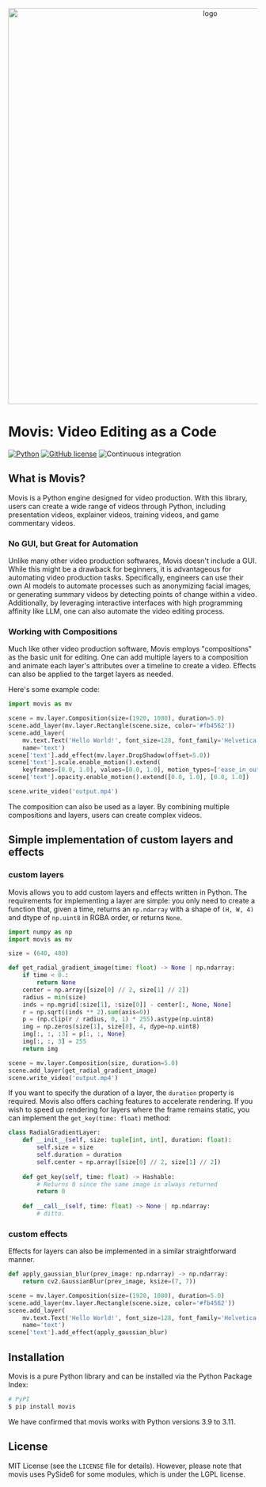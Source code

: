 <div align="center">
<img src="https://github.com/rezoo/movis/blob/main/images/movis_logo.png?raw=true" width="800" alt="logo"></img>
</div>

# Movis: Video Editing as a Code

[![Python](https://img.shields.io/badge/python-3.9%20%7C%203.10%20%7C%203.11-blue)](https://www.python.org)
[![GitHub license](https://img.shields.io/badge/license-MIT-blue.svg)](https://github.com/rezoo/movis)
![Continuous integration](https://github.com/rezoo/movis/actions/workflows/python-package.yml/badge.svg)

## What is Movis?

Movis is a Python engine designed for video production. With this library, users can create a wide range of videos through Python, including presentation videos, explainer videos, training videos, and game commentary videos.

### No GUI, but Great for Automation

Unlike many other video production softwares, Movis doesn't include a GUI. While this might be a drawback for beginners, it is advantageous for automating video production tasks. Specifically, engineers can use their own AI models to automate processes such as anonymizing facial images, or generating summary videos by detecting points of change within a video. Additionally, by leveraging interactive interfaces with high programming affinity like LLM, one can also automate the video editing process.

### Working with Compositions

Much like other video production software, Movis employs "compositions" as the basic unit for editing. One can add multiple layers to a composition and animate each layer's attributes over a timeline to create a video. Effects can also be applied to the target layers as needed.

Here's some example code:

```python
import movis as mv

scene = mv.layer.Composition(size=(1920, 1080), duration=5.0)
scene.add_layer(mv.layer.Rectangle(scene.size, color='#fb4562'))
scene.add_layer(
    mv.text.Text('Hello World!', font_size=128, font_family='Helvetica', color='#ffffff'),
    name='text')
scene['text'].add_effect(mv.layer.DropShadow(offset=5.0))
scene['text'].scale.enable_motion().extend(
    keyframes=[0.0, 1.0], values=[0.0, 1.0], motion_types=['ease_in_out'])
scene['text'].opacity.enable_motion().extend([0.0, 1.0], [0.0, 1.0])

scene.write_video('output.mp4')
```

The composition can also be used as a layer. By combining multiple compositions and layers, users can create complex videos.

## Simple implementation of custom layers and effects

### custom layers

Movis allows you to add custom layers and effects written in Python. The requirements for implementing a layer are simple: you only need to create a function that, given a time, returns an `np.ndarray` with a shape of `(H, W, 4)` and dtype of `np.uint8` in RGBA order, or returns `None`.

```python
import numpy as np
import movis as mv

size = (640, 480)

def get_radial_gradient_image(time: float) -> None | np.ndarray:
    if time < 0.:
        return None
    center = np.array([size[0] // 2, size[1] // 2])
    radius = min(size)
    inds = np.mgrid[:size[1], :size[0]] - center[:, None, None]
    r = np.sqrt((inds ** 2).sum(axis=0))
    p = (np.clip(r / radius, 0, 1) * 255).astype(np.uint8)
    img = np.zeros(size[1], size[0], 4, dype=np.uint8)
    img[:, :, :3] = p[:, :, None]
    img[:, :, 3] = 255
    return img

scene = mv.layer.Composition(size, duration=5.0)
scene.add_layer(get_radial_gradient_image)
scene.write_video('output.mp4')
```

If you want to specify the duration of a layer, the `duration` property is required. Movis also offers caching features to accelerate rendering. If you wish to speed up rendering for layers where the frame remains static, you can implement the `get_key(time: float)` method:

```python
class RadialGradientLayer:
    def __init__(self, size: tuple[int, int], duration: float):
        self.size = size
        self.duration = duration
        self.center = np.array([size[0] // 2, size[1] // 2])
    
    def get_key(self, time: float) -> Hashable:
        # Returns 0 since the same image is always returned
        return 0
    
    def __call__(self, time: float) -> None | np.ndarray:
        # ditto.
```

### custom effects

Effects for layers can also be implemented in a similar straightforward manner.

```python
def apply_gaussian_blur(prev_image: np.ndarray) -> np.ndarray:
    return cv2.GaussianBlur(prev_image, ksize=(7, 7))

scene = mv.layer.Composition(size=(1920, 1080), duration=5.0)
scene.add_layer(mv.layer.Rectangle(scene.size, color='#fb4562'))
scene.add_layer(
    mv.text.Text('Hello World!', font_size=128, font_family='Helvetica', color='#ffffff'),
    name='text')
scene['text'].add_effect(apply_gaussian_blur)
```

## Installation

Movis is a pure Python library and can be installed via the Python Package Index:

```bash
# PyPI
$ pip install movis
```

We have confirmed that movis works with Python versions 3.9 to 3.11.

## License

MIT License (see the `LICENSE` file for details). However, please note that movis uses PySide6 for some modules, which is under the LGPL license.
